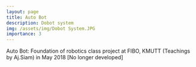 ```yaml
---
layout: page
title: Auto Bot
description: Dobot system
img: /assets/img/Dobot System.JPG
importance: 3
---
```


Auto Bot: Foundation of robotics class project at FIBO, KMUTT (Teachings by Aj.Siam) in May 2018 [No longer developed]


<div class="row">
    <div class="col-sm mt-3 mt-md-0">
        <img class="img-fluid rounded z-depth-1" src="{{ '/assets/img/Dobot System.JPG' | relative_url }}" alt="" title="Dobot"/>
    </div>
</div>
<div class="caption">

</div>